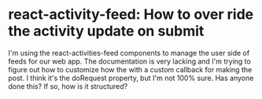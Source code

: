 
# react-activity-feed: How to over ride the activity update on submit

I'm using the react-activities-feed components to manage the user side of feeds for our web app.  The documentation is very lacking and I'm trying to figure out how to customize how the  with a custom callback for making the post.  I think it's the doRequest property, but I'm not 100% sure.
Has anyone done this?  If so, how is it structured?

        
